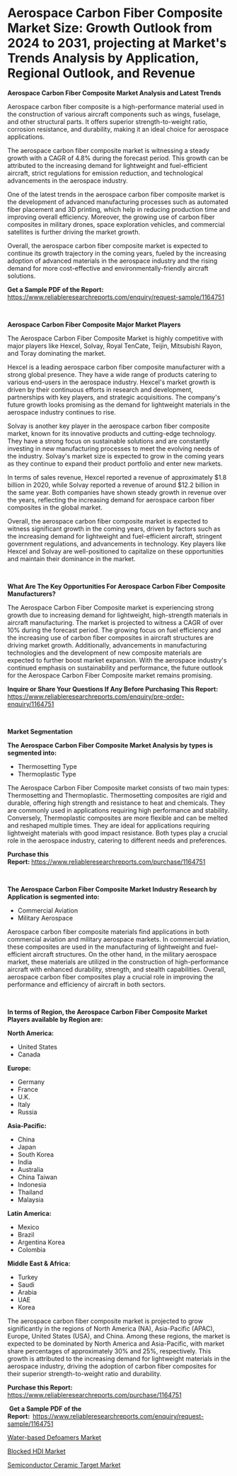 <p><h1>Aerospace Carbon Fiber Composite Market Size: Growth Outlook from 2024 to 2031, projecting at Market's Trends Analysis by Application, Regional Outlook, and Revenue</h1></p><p><strong>Aerospace Carbon Fiber Composite Market Analysis and Latest Trends</strong></p>
<p><p>Aerospace carbon fiber composite is a high-performance material used in the construction of various aircraft components such as wings, fuselage, and other structural parts. It offers superior strength-to-weight ratio, corrosion resistance, and durability, making it an ideal choice for aerospace applications.</p><p>The aerospace carbon fiber composite market is witnessing a steady growth with a CAGR of 4.8% during the forecast period. This growth can be attributed to the increasing demand for lightweight and fuel-efficient aircraft, strict regulations for emission reduction, and technological advancements in the aerospace industry.</p><p>One of the latest trends in the aerospace carbon fiber composite market is the development of advanced manufacturing processes such as automated fiber placement and 3D printing, which help in reducing production time and improving overall efficiency. Moreover, the growing use of carbon fiber composites in military drones, space exploration vehicles, and commercial satellites is further driving the market growth.</p><p>Overall, the aerospace carbon fiber composite market is expected to continue its growth trajectory in the coming years, fueled by the increasing adoption of advanced materials in the aerospace industry and the rising demand for more cost-effective and environmentally-friendly aircraft solutions.</p></p>
<p><strong>Get a Sample PDF of the Report:&nbsp;</strong> <a href="https://www.reliableresearchreports.com/enquiry/request-sample/1164751">https://www.reliableresearchreports.com/enquiry/request-sample/1164751</a></p>
<p>&nbsp;</p>
<p><strong>Aerospace Carbon Fiber Composite Major Market Players</strong></p>
<p><p>The Aerospace Carbon Fiber Composite Market is highly competitive with major players like Hexcel, Solvay, Royal TenCate, Teijin, Mitsubishi Rayon, and Toray dominating the market. </p><p>Hexcel is a leading aerospace carbon fiber composite manufacturer with a strong global presence. They have a wide range of products catering to various end-users in the aerospace industry. Hexcel's market growth is driven by their continuous efforts in research and development, partnerships with key players, and strategic acquisitions. The company's future growth looks promising as the demand for lightweight materials in the aerospace industry continues to rise.</p><p>Solvay is another key player in the aerospace carbon fiber composite market, known for its innovative products and cutting-edge technology. They have a strong focus on sustainable solutions and are constantly investing in new manufacturing processes to meet the evolving needs of the industry. Solvay's market size is expected to grow in the coming years as they continue to expand their product portfolio and enter new markets.</p><p>In terms of sales revenue, Hexcel reported a revenue of approximately $1.8 billion in 2020, while Solvay reported a revenue of around $12.2 billion in the same year. Both companies have shown steady growth in revenue over the years, reflecting the increasing demand for aerospace carbon fiber composites in the global market.</p><p>Overall, the aerospace carbon fiber composite market is expected to witness significant growth in the coming years, driven by factors such as the increasing demand for lightweight and fuel-efficient aircraft, stringent government regulations, and advancements in technology. Key players like Hexcel and Solvay are well-positioned to capitalize on these opportunities and maintain their dominance in the market.</p></p>
<p>&nbsp;</p>
<p><strong>What Are The Key Opportunities For Aerospace Carbon Fiber Composite Manufacturers?</strong></p>
<p><p>The Aerospace Carbon Fiber Composite market is experiencing strong growth due to increasing demand for lightweight, high-strength materials in aircraft manufacturing. The market is projected to witness a CAGR of over 10% during the forecast period. The growing focus on fuel efficiency and the increasing use of carbon fiber composites in aircraft structures are driving market growth. Additionally, advancements in manufacturing technologies and the development of new composite materials are expected to further boost market expansion. With the aerospace industry's continued emphasis on sustainability and performance, the future outlook for the Aerospace Carbon Fiber Composite market remains promising.</p></p>
<p><strong>Inquire or Share Your Questions If Any Before Purchasing This Report:</strong> <a href="https://www.reliableresearchreports.com/enquiry/pre-order-enquiry/1164751">https://www.reliableresearchreports.com/enquiry/pre-order-enquiry/1164751</a></p>
<p>&nbsp;</p>
<p><strong>Market Segmentation</strong></p>
<p><strong>The Aerospace Carbon Fiber Composite Market Analysis by types is segmented into:</strong></p>
<p><ul><li>Thermosetting Type</li><li>Thermoplastic Type</li></ul></p>
<p><p>The Aerospace Carbon Fiber Composite market consists of two main types: Thermosetting and Thermoplastic. Thermosetting composites are rigid and durable, offering high strength and resistance to heat and chemicals. They are commonly used in applications requiring high performance and stability. Conversely, Thermoplastic composites are more flexible and can be melted and reshaped multiple times. They are ideal for applications requiring lightweight materials with good impact resistance. Both types play a crucial role in the aerospace industry, catering to different needs and preferences.</p></p>
<p><strong>Purchase this Report:&nbsp;</strong><a href="https://www.reliableresearchreports.com/purchase/1164751">https://www.reliableresearchreports.com/purchase/1164751</a></p>
<p>&nbsp;</p>
<p><strong>The Aerospace Carbon Fiber Composite Market Industry Research by Application is segmented into:</strong></p>
<p><ul><li>Commercial Aviation</li><li>Military Aerospace</li></ul></p>
<p><p>Aerospace carbon fiber composite materials find applications in both commercial aviation and military aerospace markets. In commercial aviation, these composites are used in the manufacturing of lightweight and fuel-efficient aircraft structures. On the other hand, in the military aerospace market, these materials are utilized in the construction of high-performance aircraft with enhanced durability, strength, and stealth capabilities. Overall, aerospace carbon fiber composites play a crucial role in improving the performance and efficiency of aircraft in both sectors.</p></p>
<p>&nbsp;</p>
<p><strong>In terms of Region, the Aerospace Carbon Fiber Composite Market Players available by Region are:</strong></p>
<p>
    <p> <strong> North America: </strong>
        <ul>
            <li>United States</li>
            <li>Canada</li>
        </ul>
        </p> 
    <p> <strong> Europe: </strong>
        <ul>
            <li>Germany</li>
            <li>France</li>
            <li>U.K.</li>
            <li>Italy</li>
            <li>Russia</li>
        </ul>
        </p> 
    <p> <strong> Asia-Pacific: </strong>
        <ul>
            <li>China</li>
            <li>Japan</li>
            <li>South Korea</li>
            <li>India</li>
            <li>Australia</li>
            <li>China Taiwan</li>
            <li>Indonesia</li>
            <li>Thailand</li>
            <li>Malaysia</li>
        </ul>
        </p> 
    <p> <strong> Latin America: </strong>
        <ul>
            <li>Mexico</li>
            <li>Brazil</li>
            <li>Argentina Korea</li>
            <li>Colombia</li>
        </ul>
        </p> 
    <p> <strong> Middle East & Africa: </strong>
        <ul>
            <li>Turkey</li>
            <li>Saudi</li>
            <li>Arabia</li>
            <li>UAE</li>
            <li>Korea</li>
        </ul>
    </p>
    </p>
<p><p>The aerospace carbon fiber composite market is projected to grow significantly in the regions of North America (NA), Asia-Pacific (APAC), Europe, United States (USA), and China. Among these regions, the market is expected to be dominated by North America and Asia-Pacific, with market share percentages of approximately 30% and 25%, respectively. This growth is attributed to the increasing demand for lightweight materials in the aerospace industry, driving the adoption of carbon fiber composites for their superior strength-to-weight ratio and durability.</p></p>
<p><strong>Purchase this Report: </strong><a href="https://www.reliableresearchreports.com/purchase/1164751">https://www.reliableresearchreports.com/purchase/1164751</a></p>
<p>&nbsp;<strong>Get a Sample PDF of the Report:&nbsp;&nbsp;</strong><a href="https://www.reliableresearchreports.com/enquiry/request-sample/1164751">https://www.reliableresearchreports.com/enquiry/request-sample/1164751</a></p>
<p><strong></strong></p>
<p><p><a href="https://github.com/nathandecarvalho/Market-Research-Report-List-2/blob/main/water-based-defoamers-market.md">Water-based Defoamers Market</a></p><p><a href="https://github.com/julyju69/Market-Research-Report-List-2/blob/main/blocked-hdi-market.md">Blocked HDI Market</a></p><p><a href="https://github.com/kosella/Market-Research-Report-List-2/blob/main/semiconductor-ceramic-target-market.md">Semiconductor Ceramic Target Market</a></p></p>